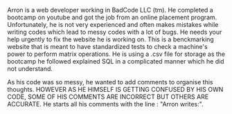 Arron is a web developer working in BadCode LLC (tm). He completed a bootcamp on youtube and got the job from an online placement program. Unfortunately, he is not very experienced and often makes mistakes while writing codes which lead to messy codes with a lot of bugs. He needs your help urgently to fix the website he is working on. This is a benckmarking website that is meant to have standardized tests to check a machine's power to perform matrix operations. He is using a .csv file for storage as the bootcamp he followed explained SQL in a complicated manner which he did not understand.

As his code was so messy, he wanted to add comments to organise this thoughts. HOWEVER AS HE HIMSELF IS GETTING CONFUSED BY HIS OWN CODE, SOME OF HIS COMMENTS ARE INCORRECT BUT OTHERS ARE ACCURATE. He starts all his comments with the line : "Arron writes:". 
